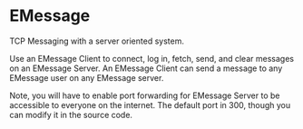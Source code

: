 # EMessage
TCP Messaging with a server oriented system.

  Use an EMessage Client to connect, log in, fetch, send, and clear messages on an EMessage Server. An EMessage Client can send a message to any EMessage user on any EMessage server.

  Note, you will have to enable port forwarding for EMessage Server to be accessible to everyone on the internet. The default port in 300, though you can modify it in the source code.
